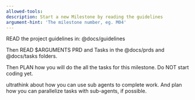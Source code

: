 ```yaml
---
allowed-tools:
description: Start a new Milestone by reading the guidelines
argument-hint: 'The milestone number, eg. M04'
---
```


READ the project guidelines in: @docs/guidelines

Then READ $ARGUMENTS PRD and Tasks in the @docs/prds and @docs/tasks folders.

Then PLAN how you will do the all the tasks for this milestone. Do NOT start coding yet.

ultrathink about how you can use sub agents to complete work. And plan how you can parallelize tasks with sub-agents, if possible.
